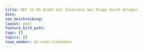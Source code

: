 ```yaml
---
title: DEF 11 KG droht mit Insolvenz bei Klage durch Anleger
date:
seo_beschreibung:
layout: post
feature_bild_path:
tags: []
topics: []
team_member: dr-sven-tintemann
---
```

